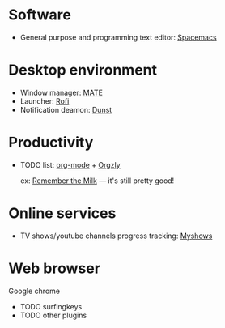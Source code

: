 # Software
* General purpose and programming text editor: [Spacemacs](http://spacemacs.org/)

# Desktop environment
* Window manager: [MATE](https://mate-desktop.org/)
* Launcher: [Rofi](https://davedavenport.github.io/rofi/)
* Notification deamon: [Dunst](https://dunst-project.org/)

# Productivity
* TODO list: [org-mode](https://orgmode.org/) + [Orgzly](http://www.orgzly.com/)

    ex: [Remember the Milk](https://www.rememberthemilk.com/) — it's still pretty good!

# Online services
* TV shows/youtube channels progress tracking: [Myshows](http://myshows.me/)

# Web browser
Google chrome

* TODO surfingkeys
* TODO other plugins
